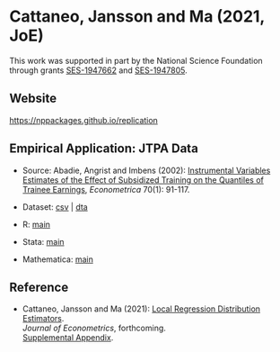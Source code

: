 # Cattaneo, Jansson and Ma (2021, JoE)

This work was supported in part by the National Science Foundation through grants [SES-1947662](https://www.nsf.gov/awardsearch/showAward?AWD_ID=1947662) and [SES-1947805](https://www.nsf.gov/awardsearch/showAward?AWD_ID=1947805).

## Website 

https://nppackages.github.io/replication

## Empirical Application: JTPA Data

- Source: Abadie, Angrist and Imbens (2002): [Instrumental Variables Estimates of the Effect of Subsidized Training on the Quantiles of Trainee Earnings](https://doi.org/10.1111/1468-0262.00270), _Econometrica_ 70(1): 91-117.

- Dataset: [csv](jtpa.csv) | [dta](jtpa.dta)

- R: [main](CJM_2021_JoE.R)

- Stata: [main](CJM_2021_JoE.do)

- Mathematica: [main](CJM_2021_JoE.nb)

## Reference

- Cattaneo, Jansson and Ma (2021): [Local Regression Distribution Estimators](https://nppackages.github.io/references/Cattaneo-Jansson-Ma_2021_JoE.pdf).<br>
_Journal of Econometrics_, forthcoming.<br>
[Supplemental Appendix](https://nppackages.github.io/references/Cattaneo-Jansson-Ma_2021_JoE--Supplement.pdf).

<br><br>

